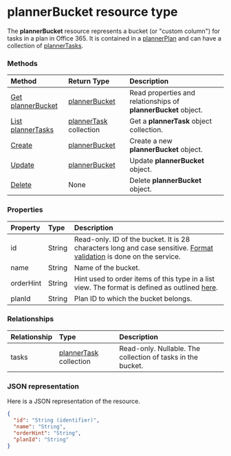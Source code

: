 # plannerBucket resource type

The **plannerBucket** resource represents a bucket (or "custom column") for tasks in a plan in Office 365. It is contained in a [plannerPlan](plannerPlan.md) and can have a collection of [plannerTasks](plannerTask.md).



### Methods

| Method		   | Return Type	|Description|
|:---------------|:--------|:----------|
|[Get plannerBucket](../api/plannerbucket_get.md) | [plannerBucket](plannerbucket.md) |Read properties and relationships of **plannerBucket** object.|
|[List plannerTasks](../api/plannerbucket_list_tasks.md) |[plannerTask](plannertask.md) collection| Get a **plannerTask** object collection.|
|[Create](../api/planner_post_buckets.md) | [plannerBucket](plannerbucket.md)	| Create a new **plannerBucket** object. |
|[Update](../api/plannerbucket_update.md) | [plannerBucket](plannerbucket.md)	|Update **plannerBucket** object. |
|[Delete](../api/plannerbucket_delete.md) | None |Delete **plannerBucket** object. |

### Properties
| Property	   | Type	|Description|
|:---------------|:--------|:----------|
|id|String| Read-only. ID of the bucket. It is 28 characters long and case sensitive. [Format validation](tasks_identifiers_disclaimer.md) is done on the service.|
|name|String|Name of the bucket.|
|orderHint|String|Hint used to order items of this type in a list view. The format is defined as outlined [here](planner_order_hint_format.md).|
|planId|String|Plan ID to which the bucket belongs.|

### Relationships
| Relationship | Type	|Description|
|:---------------|:--------|:----------|
|tasks|[plannerTask](plannertask.md) collection| Read-only. Nullable. The collection of tasks in the bucket.|

### JSON representation

Here is a JSON representation of the resource.

<!-- {
  "blockType": "resource",
  "optionalProperties": [

  ],
  "@odata.type": "microsoft.graph.plannerBucket"
}-->

```json
{
  "id": "String (identifier)",
  "name": "String",
  "orderHint": "String",
  "planId": "String"
}

```

<!-- uuid: 8fcb5dbc-d5aa-4681-8e31-b001d5168d79
2015-10-25 14:57:30 UTC -->
<!-- {
  "type": "#page.annotation",
  "description": "plannerBucket resource",
  "keywords": "",
  "section": "documentation",
  "tocPath": ""
}-->